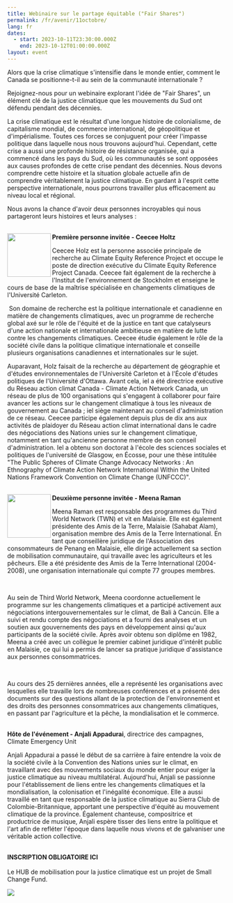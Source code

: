 ```yaml
---
title: Webinaire sur le partage équitable ("Fair Shares")
permalink: /fr/avenir/11octobre/
lang: fr
dates:
  - start: 2023-10-11T23:30:00.000Z
    end: 2023-10-12T01:00:00.000Z
layout: event
---
```

Alors que la crise climatique s'intensifie dans le monde entier, comment le Canada se positionne-t-il au sein de la communauté internationale ?

Rejoignez-nous pour un webinaire explorant l'idée de "Fair Shares", un élément clé de la justice climatique que les mouvements du Sud ont défendu pendant des décennies.

La crise climatique est le résultat d'une longue histoire de colonialisme, de capitalisme mondial, de commerce international, de géopolitique et d'impérialisme. Toutes ces forces se conjuguent pour créer l'impasse politique dans laquelle nous nous trouvons aujourd'hui. Cependant, cette crise a aussi une profonde histoire de résistance organisée, qui a commencé dans les pays du Sud, où les communautés se sont opposées aux causes profondes de cette crise pendant des décennies. Nous devons comprendre cette histoire et la situation globale actuelle afin de comprendre véritablement la justice climatique. En gardant à l'esprit cette perspective internationale, nous pourrons travailler plus efficacement au niveau local et régional.

Nous avons la chance d'avoir deux personnes incroyables qui nous partageront leurs histoires et leurs analyses :

\
<img align="left" width="100" height="100" src="/media/ceeceeholtz.png">**Première personne invitée - Ceecee Holtz**

Ceecee Holz est la personne associée principale de recherche au Climate Equity Reference Project et occupe le poste de direction exécutive du Climate Equity Reference Project Canada. Ceecee fait également de la recherche à l'Institut de l'environnement de Stockholm et enseigne le cours de base de la maîtrise spécialisée en changements climatiques de l'Université Carleton.

 Son domaine de recherche est la politique internationale et canadienne en matière de changements climatiques, avec un programme de recherche global axé sur le rôle de l'équité et de la justice en tant que catalyseurs d'une action nationale et internationale ambitieuse en matière de lutte contre les changements climatiques. Ceecee étudie également le rôle de la société civile dans la politique climatique internationale et conseille plusieurs organisations canadiennes et internationales sur le sujet.

Auparavant, Holz faisait de la recherche au département de géographie et d'études environnementales de l'Université Carleton et à l'École d'études politiques de l'Université d'Ottawa. Avant cela, iel a été directrice exécutive du Réseau action climat Canada - Climate Action Network Canada, un réseau de plus de 100 organisations qui s'engagent à collaborer pour faire avancer les actions sur le changement climatique à tous les niveaux de gouvernement au Canada ; iel siège maintenant au conseil d'administration de ce réseau. Ceecee participe également depuis plus de dix ans aux activités de plaidoyer du Réseau action climat international dans le cadre des négociations des Nations unies sur le changement climatique, notamment en tant qu'ancienne personne membre de son conseil d'administration. Iel a obtenu son doctorat à l'école des sciences sociales et politiques de l'université de Glasgow, en Écosse, pour une thèse intitulée "The Public Spheres of Climate Change Advocacy Networks : An Ethnography of Climate Action Network International Within the United Nations Framework Convention on Climate Change (UNFCCC)".

\
<img align="left" width="100" height="100" src="/media/meenaraman.png">**Deuxième personne invitée - Meena Raman**

Meena Raman est responsable des programmes du Third World Network (TWN) et vit en Malaisie. Elle est également présidente des Amis de la Terre, Malaisie (Sahabat Alam), organisation membre des Amis de la Terre International. En tant que conseillère juridique de l'Association des consommateurs de Penang en Malaisie, elle dirige actuellement sa section de mobilisation communautaire, qui travaille avec les agriculteurs et les pêcheurs. Elle a été présidente des Amis de la Terre International (2004-2008), une organisation internationale qui compte 77 groupes membres.

 

Au sein de Third World Network, Meena coordonne actuellement le programme sur les changements climatiques et a participé activement aux négociations intergouvernementales sur le climat, de Bali à Cancún. Elle a suivi et rendu compte des négociations et a fourni des analyses et un soutien aux gouvernements des pays en développement ainsi qu'aux participants de la société civile. Après avoir obtenu son diplôme en 1982, Meena a créé avec un collègue le premier cabinet juridique d'intérêt public en Malaisie, ce qui lui a permis de lancer sa pratique juridique d'assistance aux personnes consommatrices.

 

Au cours des 25 dernières années, elle a représenté les organisations avec lesquelles elle travaille lors de nombreuses conférences et a présenté des documents sur des questions allant de la protection de l'environnement et des droits des personnes consommatrices aux changements climatiques, en passant par l'agriculture et la pêche, la mondialisation et le commerce.



\
**Hôte de l'événement - Anjali Appadurai**, directrice des campagnes, Climate Emergency Unit

Anjali Appadurai a passé le début de sa carrière à faire entendre la voix de la société civile à la Convention des Nations unies sur le climat, en travaillant avec des mouvements sociaux du monde entier pour exiger la justice climatique au niveau multilatéral. Aujourd'hui, Anjali se passionne pour l'établissement de liens entre les changements climatiques et la mondialisation, la colonisation et l'inégalité économique. Elle a aussi travaillé en tant que responsable de la justice climatique au Sierra Club de Colombie-Britannique, apportant une perspective d'équité au mouvement climatique de la province. Également chanteuse, compositrice et productrice de musique, Anjali espère tisser des liens entre la politique et l'art afin de refléter l'époque dans laquelle nous vivons et de galvaniser une véritable action collective.

\
**I﻿NSCRIPTION OBLIGATOIRE ICI**\
\
L﻿e HUB de mobilisation pour la justice climatique est un projet de Small Change Fund.

![](/media/hub_scf.png)